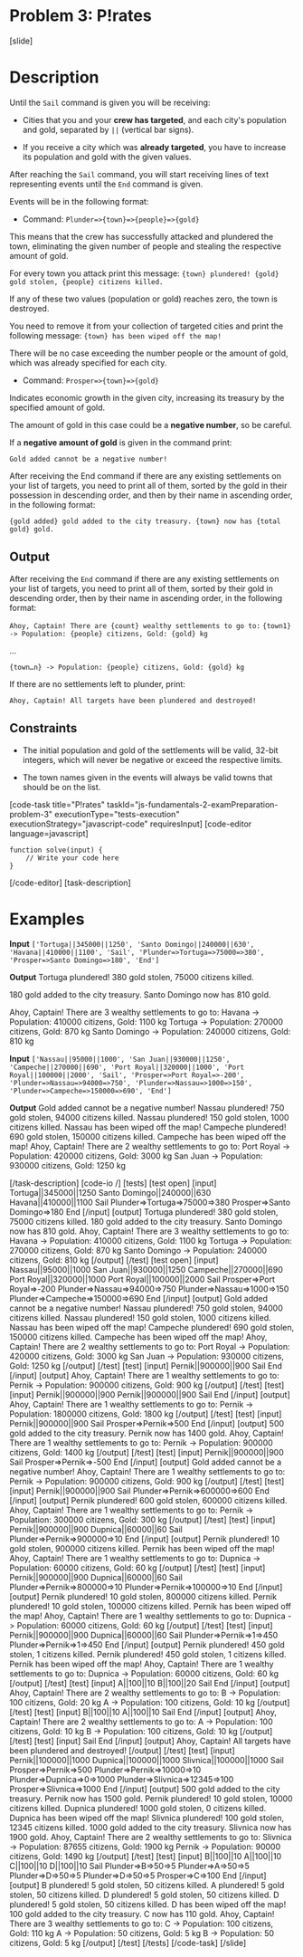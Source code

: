 # Problem 3: P!rates

[slide]
# Description
Until the `Sail` command is given you will be receiving:

* Cities that you and your **crew has targeted**, and each city's population and gold, separated by `||` (vertical bar signs).

* If you receive a city which was **already targeted**, you have to increase its population and gold with the given values.

After reaching the `Sail` command, you will start receiving lines of text representing events until the `End` command is given.

Events will be in the following format:

* Command: `Plunder=>{town}=>{people}=>{gold}`

This means that the crew has successfully attacked and plundered the town, eliminating the given number of people and stealing the respective amount of gold.

For every town you attack print this message: `{town} plundered! {gold} gold stolen, {people} citizens killed.`

If any of these two values (population or gold) reaches zero, the town is destroyed.

You need to remove it from your collection of targeted cities and print the following message: `{town} has been wiped off the map!`

There will be no case exceeding the number people or the amount of gold, which was already specified for each city.

* Command: `Prosper=>{town}=>{gold}`

Indicates economic growth in the given city, increasing its treasury by the specified amount of gold.

The amount of gold in this case could be a **negative number**, so be careful.

If a **negative amount of gold** is given in the command print:  

`Gold added cannot be a negative number!`

After receiving the End command if there are any existing settlements on your list of targets, you need to print all of them, sorted by the gold in their possession in descending order, and then by their name in ascending order, in the following format: 

`{gold added} gold added to the city treasury. {town} now has {total gold} gold.`


## Output

After receiving the `End` command if there are any existing settlements on your list of targets, you need to print all of them, sorted by their gold in descending order, then by their name in ascending order, in the following format:

`Ahoy, Captain! There are {count} wealthy settlements to go to:`
`{town1} -> Population: {people} citizens, Gold: {gold} kg`

\.\.\.

`{town…n} -> Population: {people} citizens, Gold: {gold} kg`

If there are no settlements left to plunder, print:

`Ahoy, Captain! All targets have been plundered and destroyed!`

## Constraints

* The initial population and gold of the settlements will be valid, 32-bit integers, which will never be negative or exceed the respective limits.

* The town names given in the events will always be valid towns that should be on the list.

[code-task title="P!rates" taskId="js-fundamentals-2-examPreparation-problem-3" executionType="tests-execution" executionStrategy="javascript-code" requiresInput]
[code-editor language=javascript]
```
function solve(input) {
	// Write your code here
}
```

[/code-editor]
[task-description]

# Examples
**Input** 
`['Tortuga||345000||1250', 'Santo Domingo||240000||630', 'Havana||410000||1100', 'Sail', 'Plunder=>Tortuga=>75000=>380', 'Prosper=>Santo Domingo=>180', 'End']`

**Output**
Tortuga plundered! 380 gold stolen, 75000 citizens killed.

180 gold added to the city treasury. Santo Domingo now has 810 gold.

Ahoy, Captain! There are 3 wealthy settlements to go to:
Havana \-\> Population: 410000 citizens, Gold: 1100 kg
Tortuga \-\> Population: 270000 citizens, Gold: 870 kg
Santo Domingo \-\> Population: 240000 citizens, Gold: 810 kg

 **Input** 
`['Nassau||95000||1000', 'San Juan||930000||1250', 'Campeche||270000||690', 'Port Royal||320000||1000', 'Port Royal||100000||2000', 'Sail', 'Prosper=>Port Royal=>-200', 'Plunder=>Nassau=>94000=>750', 'Plunder=>Nassau=>1000=>150', 'Plunder=>Campeche=>150000=>690', 'End']`

**Output**
Gold added cannot be a negative number\!
Nassau plundered\! 750 gold stolen, 94000 citizens killed.
Nassau plundered\! 150 gold stolen, 1000 citizens killed.
Nassau has been wiped off the map\!
Campeche plundered\! 690 gold stolen, 150000 citizens killed.
Campeche has been wiped off the map\!
Ahoy, Captain\! There are 2 wealthy settlements to go to:
Port Royal \-\> Population: 420000 citizens, Gold: 3000 kg
San Juan \-\> Population: 930000 citizens, Gold: 1250 kg


[/task-description]
[code-io /]
[tests]
[test open]
[input]
Tortuga\|\|345000\|\|1250
Santo Domingo\|\|240000\|\|630
Havana\|\|410000\|\|1100
Sail
Plunder=\>Tortuga=\>75000=\>380
Prosper=\>Santo Domingo=\>180
End
[/input]
[output]
Tortuga plundered! 380 gold stolen, 75000 citizens killed.
180 gold added to the city treasury. Santo Domingo now has 810 gold.
Ahoy, Captain! There are 3 wealthy settlements to go to:
Havana -\> Population: 410000 citizens, Gold: 1100 kg
Tortuga -\> Population: 270000 citizens, Gold: 870 kg
Santo Domingo -\> Population: 240000 citizens, Gold: 810 kg
[/output]
[/test]
[test open]
[input]
Nassau\|\|95000\|\|1000
San Juan\|\|930000\|\|1250
Campeche\|\|270000\|\|690
Port Royal\|\|320000\|\|1000
Port Royal\|\|100000\|\|2000
Sail
Prosper=\>Port Royal=\>-200
Plunder=\>Nassau=\>94000=\>750
Plunder=\>Nassau=\>1000=\>150
Plunder=\>Campeche=\>150000=\>690
End
[/input]
[output]
Gold added cannot be a negative number!
Nassau plundered! 750 gold stolen, 94000 citizens killed.
Nassau plundered! 150 gold stolen, 1000 citizens killed.
Nassau has been wiped off the map!
Campeche plundered! 690 gold stolen, 150000 citizens killed.
Campeche has been wiped off the map!
Ahoy, Captain! There are 2 wealthy settlements to go to:
Port Royal -\> Population: 420000 citizens, Gold: 3000 kg
San Juan -\> Population: 930000 citizens, Gold: 1250 kg
[/output]
[/test]
[test]
[input]
Pernik\|\|900000\|\|900
Sail
End
[/input]
[output]
Ahoy, Captain! There are 1 wealthy settlements to go to:
Pernik -\> Population: 900000 citizens, Gold: 900 kg
[/output]
[/test]
[test]
[input]
Pernik\|\|900000\|\|900
Pernik\|\|900000\|\|900
Sail
End
[/input]
[output]
Ahoy, Captain! There are 1 wealthy settlements to go to:
Pernik -\> Population: 1800000 citizens, Gold: 1800 kg
[/output]
[/test]
[test]
[input]
Pernik\|\|900000\|\|900
Sail
Prosper=\>Pernik=\>500
End
[/input]
[output]
500 gold added to the city treasury. Pernik now has 1400 gold.
Ahoy, Captain! There are 1 wealthy settlements to go to:
Pernik -\> Population: 900000 citizens, Gold: 1400 kg
[/output]
[/test]
[test]
[input]
Pernik\|\|900000\|\|900
Sail
Prosper=\>Pernik=\>-500
End
[/input]
[output]
Gold added cannot be a negative number!
Ahoy, Captain! There are 1 wealthy settlements to go to:
Pernik -\> Population: 900000 citizens, Gold: 900 kg
[/output]
[/test]
[test]
[input]
Pernik\|\|900000\|\|900
Sail
Plunder=\>Pernik=\>600000=\>600
End
[/input]
[output]
Pernik plundered! 600 gold stolen, 600000 citizens killed.
Ahoy, Captain! There are 1 wealthy settlements to go to:
Pernik -\> Population: 300000 citizens, Gold: 300 kg
[/output]
[/test]
[test]
[input]
Pernik\|\|900000\|\|900
Dupnica\|\|60000\|\|60
Sail
Plunder=\>Pernik=\>900000=\>10
End
[/input]
[output]
Pernik plundered! 10 gold stolen, 900000 citizens killed.
Pernik has been wiped off the map!
Ahoy, Captain! There are 1 wealthy settlements to go to:
Dupnica -\> Population: 60000 citizens, Gold: 60 kg
[/output]
[/test]
[test]
[input]
Pernik\|\|900000\|\|900
Dupnica\|\|60000\|\|60
Sail
Plunder=\>Pernik=\>800000=\>10
Plunder=\>Pernik=\>100000=\>10
End
[/input]
[output]
Pernik plundered! 10 gold stolen, 800000 citizens killed.
Pernik plundered! 10 gold stolen, 100000 citizens killed.
Pernik has been wiped off the map!
Ahoy, Captain! There are 1 wealthy settlements to go to:
Dupnica -\> Population: 60000 citizens, Gold: 60 kg
[/output]
[/test]
[test]
[input]
Pernik\|\|900000\|\|900
Dupnica\|\|60000\|\|60
Sail
Plunder=\>Pernik=\>1=\>450
Plunder=\>Pernik=\>1=\>450
End
[/input]
[output]
Pernik plundered! 450 gold stolen, 1 citizens killed.
Pernik plundered! 450 gold stolen, 1 citizens killed.
Pernik has been wiped off the map!
Ahoy, Captain! There are 1 wealthy settlements to go to:
Dupnica -\> Population: 60000 citizens, Gold: 60 kg
[/output]
[/test]
[test]
[input]
A\|\|100\|\|10
B\|\|100\|\|20
Sail
End
[/input]
[output]
Ahoy, Captain! There are 2 wealthy settlements to go to:
B -\> Population: 100 citizens, Gold: 20 kg
A -\> Population: 100 citizens, Gold: 10 kg
[/output]
[/test]
[test]
[input]
B\|\|100\|\|10
A\|\|100\|\|10
Sail
End
[/input]
[output]
Ahoy, Captain! There are 2 wealthy settlements to go to:
A -\> Population: 100 citizens, Gold: 10 kg
B -\> Population: 100 citizens, Gold: 10 kg
[/output]
[/test]
[test]
[input]
Sail
End
[/input]
[output]
Ahoy, Captain! All targets have been plundered and destroyed!
[/output]
[/test]
[test]
[input]
Pernik\|\|100000\|\|1000
Dupnica\|\|100000\|\|1000
Slivnica\|\|100000\|\|1000
Sail
Prosper=\>Pernik=\>500
Plunder=\>Pernik=\>10000=\>10
Plunder=\>Dupnica=\>0=\>1000
Plunder=\>Slivnica=\>12345=\>100
Prosper=\>Slivnica=\>1000
End
[/input]
[output]
500 gold added to the city treasury. Pernik now has 1500 gold.
Pernik plundered! 10 gold stolen, 10000 citizens killed.
Dupnica plundered! 1000 gold stolen, 0 citizens killed.
Dupnica has been wiped off the map!
Slivnica plundered! 100 gold stolen, 12345 citizens killed.
1000 gold added to the city treasury. Slivnica now has 1900 gold.
Ahoy, Captain! There are 2 wealthy settlements to go to:
Slivnica -\> Population: 87655 citizens, Gold: 1900 kg
Pernik -\> Population: 90000 citizens, Gold: 1490 kg
[/output]
[/test]
[test]
[input]
B\|\|100\|\|10
A\|\|100\|\|10
C\|\|100\|\|10
D\|\|100\|\|10
Sail
Plunder=\>B=\>50=\>5
Plunder=\>A=\>50=\>5
Plunder=\>D=\>50=\>5
Plunder=\>D=\>50=\>5
Prosper=\>C=\>100
End
[/input]
[output]
B plundered! 5 gold stolen, 50 citizens killed.
A plundered! 5 gold stolen, 50 citizens killed.
D plundered! 5 gold stolen, 50 citizens killed.
D plundered! 5 gold stolen, 50 citizens killed.
D has been wiped off the map!
100 gold added to the city treasury. C now has 110 gold.
Ahoy, Captain! There are 3 wealthy settlements to go to:
C -\> Population: 100 citizens, Gold: 110 kg
A -\> Population: 50 citizens, Gold: 5 kg
B -\> Population: 50 citizens, Gold: 5 kg
[/output]
[/test]
[/tests]
[/code-task]
[/slide]
